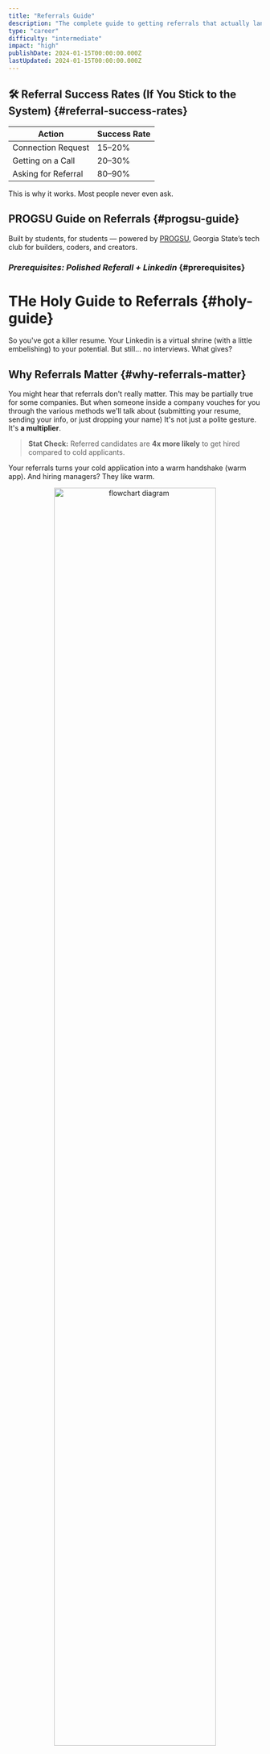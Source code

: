 ```yaml
---
title: "Referrals Guide"
description: "The complete guide to getting referrals that actually land you interviews"
type: "career"
difficulty: "intermediate"
impact: "high"
publishDate: 2024-01-15T00:00:00.000Z
lastUpdated: 2024-01-15T00:00:00.000Z
---
```



## 🛠️ Referral Success Rates (If You Stick to the System) {#referral-success-rates}

| Action                 | Success Rate |
|------------------------|--------------|
| Connection Request     | 15–20%       |
| Getting on a Call      | 20–30%       |
| Asking for Referral    | 80–90%       |

This is why it works. Most people never even ask.

## PROGSU Guide on Referrals {#progsu-guide}
Built by students, for students — powered by [PROGSU](https://progsu.com), Georgia State’s tech club for builders, coders, and creators.
### _Prerequisites: Polished Referall + Linkedin_ {#prerequisites}
# THe Holy Guide to Referrals {#holy-guide}
So you've got a killer resume. Your Linkedin is a virtual shrine (with a little embelishing) to your potential.
But still... no interviews. What gives?

## Why Referrals Matter {#why-referrals-matter}
You might hear that referrals don't really matter. This may be partially true for some companies.
But when someone inside a company vouches for you through the various methods we'll talk about (submitting your resume, sending your info, or just dropping your name) It's not just a polite gesture. It's **a multiplier**.

> **Stat Check:** Referred candidates are **4x more likely** to get hired compared to cold applicants.

Your referrals turns your cold application into a warm handshake (warm app). And hiring managers? They like warm.
<p align="center">
  <img src="/images/internFlowchart.png" alt="flowchart diagram" width="80%">
</p>
## Types of Referrals {#types-of-referrals}

Important note: Not all referrals are created equal. Here's the rundown:

### 1. **System Referrals** {#system-referrals}
   - Submitted into the company’s internal portal
   - Might have an option/requirement to fill out a note, questions about you, and/or a resume

### 2. **Referral Links / Codes** {#referral-links-codes}
   - Special links that tag your application
   - Early access links
   - Common for smaller startups or internships

### 3. **Hiring Manager / Recruiter Email** {#hiring-manager-email}
   - Best case scenario
   - Bypasses the portal entirely
   - Human sees your resume, not the algorithm (ATS)
   - You're basically cutting the line at Chick-Fil-A

## Strategy: From Stranger to Referral {#strategy-stranger-to-referral}

Make sure that you have a good linkedin and resume first!


### Step 1: **Grow Your Network (Cold Outreach on LinkedIn)** {#step-1-grow-network}
This is gonna require Linkedin Premium
- Send 100+ custom connection requests/notes per week. Linkedin has a weekly cap or they might flag/ban you
- Target: employees at companies you want to work at **10-20 connection requests per company**
  - Find a company for today (example google) and search on linkedin "Google Software Engineers"
- Use filters: alumni, similar age, ethnicity, role
- Custom Message Formula: Your going to want to change this to be more personalized (detailed examples in future)
  > "Hey [Name], I’m a [School] student interested in [Company]. Saw your path and would love to connect!"
  > "Hey [Name], I’m majoring in [major] at [School (if they're alumni)]. I saw you were at [Company] and hoping to learn from someone ahead of me in their journey"


### Step 2: **Set Up the Call (Informational Interview)** {#step-2-set-up-call}

Once they accept, ask for a 15–20 min chat. This isn’t just to “pick their brain.” It’s to:

- Learn about the company, team, and values
- Understand how they got in
- Ask about timelines, interview prep, and advice
- Build rapport

Pro-Tip: Set up a calendly. You can link your calendar, and make it as easy as possible for them to schedule something with you 

> 🧠 Psychology Hack: People are more likely to help once they’ve spent time talking with you.

Next Pop the big question:
- "It's so crazy out there now. Would you be okay with referring me to position/listing? I just want to make sure my application at least gets seen"

## Objection Handling: What If They Say No? {#objection-handling}

Some common excuses — and your counterplays:

- **"Referrals don’t do much at my company"**  
  > "Totally get that — even if it doesn’t make a huge difference, I figured it can’t hurt. Would you mind submitting one anyway?"

- **"I’m not sure how to refer"**  
  > "No worries — do you know who I should ask? Or when you might be able to find out?"

- **"We only refer people we’ve worked with"**  
  > "Absolutely makes sense. Would it be okay to connect me with someone else who’s hired interns/new grads before?"

     
## 🔁 The Fortune Is in the Follow-Up {#follow-up}

Referrals are rarely a one-and-done.

- Follow up if they ghost (assume they forgot, not that they said no)
- Follow up weekly or biweekly
- Use polite, grateful language
- Follow up *after applying*, too:
  > “Hi [Recruiter Name], I just applied to the [Role] and wanted to reach out directly and express my excitement. I’d love to connect and chat more if possible!”

## Additional Tactics to Supercharge Your Referral Game {#additional-tactics}

### Get More Than Just the Referral {#get-more-than-referral}

During the call, always ask:

- “Would you be open to connecting me with your recruiter or hiring manager?”
- “Do you know anyone else on the team I could talk to?”

Stack those connections like LEGO bricks. Each new person = more exposure.

### Use Chat if Needed {#use-chat}

Sometimes they’ll prefer answering over LinkedIn chat instead of hopping on a call. That’s fine — here’s your mini script:

> “Totally understand! My main questions are:
> 1. What was the interview/application process like for [Role]?
> 2. If it opens, would you be able to refer me? I know these roles are super competitive and just want to give myself the best shot.”


## ⏱️ Timing Is Everything {#timing}

Don’t blindly hit “Apply” without a referral plan.

| Company Prestige | Wait Time Before Applying Without Referral |
|------------------|--------------------------------------------|
| FAANG            | 24–48 hours                                |
| Mid-Tier         | 2–4 days                                   |
| Smaller Startups | 5–7 days                                   |

Still apply if you’ve waited too long — but try to get that referral first.

## 🧾 What to Send When They Agree to Refer {#what-to-send}

Be a referral pro. Send this package:

- PDF resume
- Role you're applying to
- Any application links if available
- Your contact info (email + phone) + Ask them if linkedin is the best way to reach them (ask for other contact info)

Bonus: Create a Google Doc template they can use to copy/paste into the referral form.


## 💡 The Mentality {#mentality}

Referrals aren’t a one-time play. You’re not digging for gold, you’re casting a web. Week after week. Company after company.

Be patient. Be consistent. Be relentless.

Your future job offer isn’t waiting on a job board. It’s waiting in someone’s inbox, you just haven’t asked yet.

---

**Now get out there and get that j*b**




